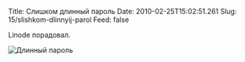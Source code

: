 Title: Слишком длинный пароль
Date: 2010-02-25T15:02:51.261
Slug: 15/slishkom-dlinnyij-parol
Feed: false

Linode порадовал.

![Длинный пароль](/images/password-is-too-long.png)
